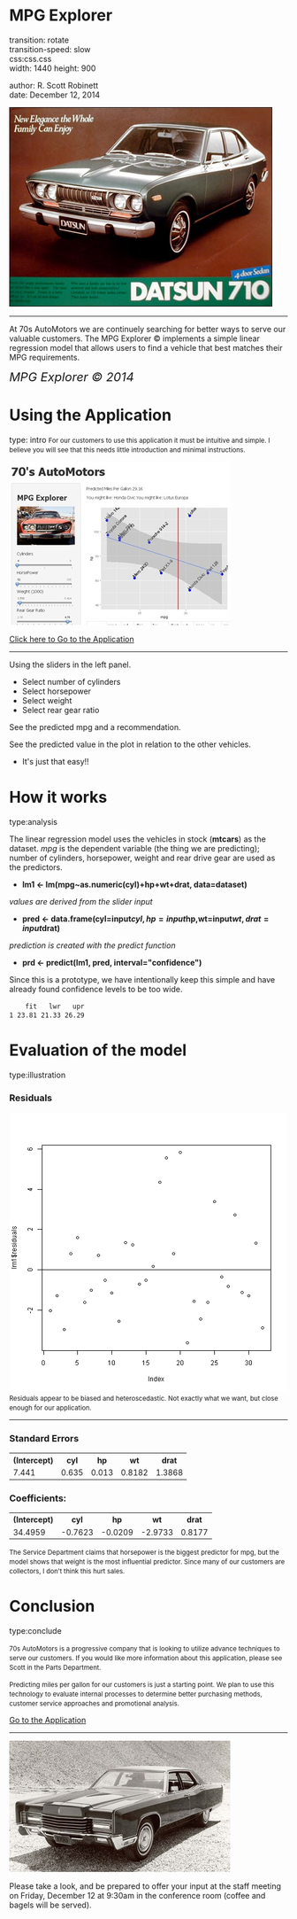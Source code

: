 
MPG Explorer
========================================================
transition: rotate  
transition-speed: slow  
css:css.css  
width: 1440
height: 900 

author: R. Scott Robinett  
date: December 12, 2014   


![Datsun 710](datsun710.jpg)

***

At 70s AutoMotors we are continuely searching for better ways to serve our valuable customers.  The MPG Explorer &copy; implements a simple linear regression model that allows users to find a vehicle that best matches their MPG requirements.  


<span style="font-size:22px;font-style: italic;">MPG Explorer &copy; 2014</span>

Using the Application
========================================================
type: intro
<small>For our customers to use this application it must be intuitive and simple.  I believe you will see that this needs little introduction and minimal instructions.
</small>

![screenshot](mpg.jpg)

[Click here to Go to the Application](http://rsrobinett.shinyapps.io/devDataProducts)  
***



Using the sliders in the left panel. 

* Select number of cylinders
* Select horsepower
* Select weight
* Select rear gear ratio  

See the predicted mpg and a recommendation.  

See the predicted value in the plot in relation to the other vehicles.  
* It's just that easy!!




How it works
========================================================
type:analysis

The linear regression model uses the vehicles in stock (__mtcars__) as the dataset.  *mpg* is the dependent variable (the thing we are predicting); number of cylinders, horsepower, weight and rear drive gear are used as the predictors.   

* **lm1 <- lm(mpg~as.numeric(cyl)+hp+wt+drat, data=dataset)**   

_values are derived from the slider input_
* **pred <- data.frame(cyl=input$cyl,hp=input$hp,wt=input$wt,drat=input$drat)**    

_prediction is created with the predict function_ 
* **prd <- predict(lm1, pred, interval="confidence")**  

Since this is a prototype, we have intentionally keep this simple and have already found confidence levels to be too wide.  


```
    fit   lwr   upr
1 23.81 21.33 26.29
```


Evaluation of the model
========================================================
type:illustration

### Residuals
![plot of chunk unnamed-chunk-2](index-figure/unnamed-chunk-2.png) 
<small>Residuals appear to be biased and heteroscedastic.  Not exactly what we want, but close enough for our application.</small>

***

### Standard Errors

<table>
<tr>
<th>(Intercept)</th><th>cyl</th><th>hp</th><th>wt</th><th>drat</th>
</tr>
<tr>
<td>7.441</td><td>0.635</td>
<td>0.013</td><td>0.8182</td><td>1.3868</td>
</tr>
</table>  

### Coefficients: 
<table>
<tr>
<th>(Intercept)</th><th>cyl</th><th>hp</th><th>wt</th><th>drat</th>
</tr>
<tr>
<td>34.4959</td><td>-0.7623</td>
<td>-0.0209</td><td>-2.9733</td><td>0.8177</td>
</tr>
</table>  
<small>The Service Department claims that horsepower is the biggest predictor for mpg, but the model shows that weight is the most influential predictor. Since many of our customers are collectors, I don't think this hurt sales. 
</small>

Conclusion
========================================================
type:conclude


<small>70s AutoMotors is a progressive company that is looking to utilize advance techniques to serve our customers.  If you would like more information about this application, please see Scott in the Parts Department.

Predicting miles per gallon for our customers is just a starting point.  We plan to use this technology to evaluate internal processes to determine better purchasing methods, customer service approaches and promotional analysis.
</small>    


[Go to the Application](http://rsrobinett.shinyapps.io/devDataProducts)

***

![alt text](lincoln.jpg)  

Please take a look, and be prepared to offer your input at the staff meeting on Friday, December 12 at 9:30am in the conference room (coffee and bagels will be served).  

